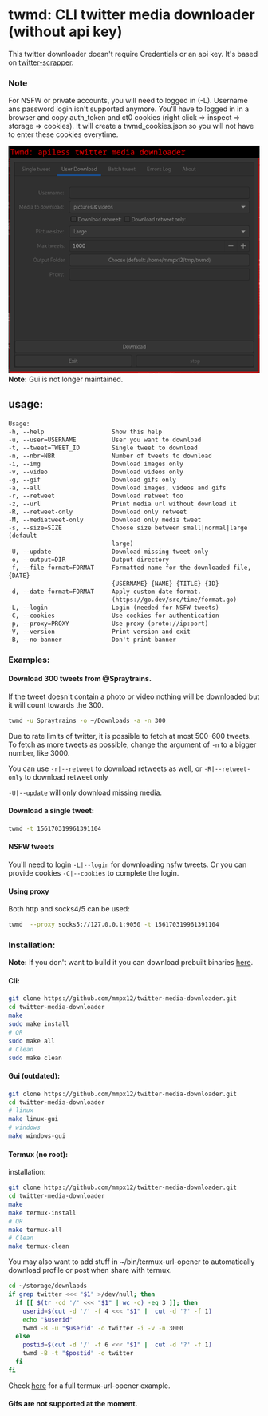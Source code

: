 # twmd: CLI twitter media downloader (without api key)

This twitter downloader doesn't require Credentials or an api key. It's based on [twitter-scrapper](https://github.com/imperatrona/twitter-scraper).

### Note
For NSFW or private accounts, you will need to logged in (-L). Username ans password login isn't supported anymore. You'll have to logged in in a browser and copy auth_token and ct0 cookies (right click => inspect => storage => cookies).
It will create a twmd_cookies.json so you will not have to enter these cookies everytime.


![gui](.github/screenshots/gui.png)
**Note:** Gui is not longer maintained.

## usage: 

```
Usage:
-h, --help                   Show this help
-u, --user=USERNAME          User you want to download
-t, --tweet=TWEET_ID         Single tweet to download
-n, --nbr=NBR                Number of tweets to download
-i, --img                    Download images only
-v, --video                  Download videos only
-g, --gif                    Download gifs only
-a, --all                    Download images, videos and gifs
-r, --retweet                Download retweet too
-z, --url                    Print media url without download it
-R, --retweet-only           Download only retweet
-M, --mediatweet-only        Download only media tweet
-s, --size=SIZE              Choose size between small|normal|large (default
                             large)
-U, --update                 Download missing tweet only
-o, --output=DIR             Output directory
-f, --file-format=FORMAT     Formatted name for the downloaded file, {DATE}
                             {USERNAME} {NAME} {TITLE} {ID}
-d, --date-format=FORMAT     Apply custom date format.
                             (https://go.dev/src/time/format.go)
-L, --login                  Login (needed for NSFW tweets)
-C, --cookies                Use cookies for authentication
-p, --proxy=PROXY            Use proxy (proto://ip:port)
-V, --version                Print version and exit
-B, --no-banner              Don't print banner
```

### Examples:

#### Download 300 tweets from @Spraytrains.

If the tweet doesn't contain a photo or video nothing will be downloaded but it will count towards the 300.

```sh
twmd -u Spraytrains -o ~/Downloads -a -n 300
```

Due to rate limits of twitter, it is possible to fetch at most 500–600 tweets.
To fetch as more tweets as possible, change the argument of `-n` to a bigger number, like 3000.

You can use `-r|--retweet` to download retweets as well, or `-R|--retweet-only` to download retweet only

`-U|--update` will only download missing media.

#### Download a single tweet:

```sh
twmd -t 156170319961391104
```

#### NSFW tweets

You'll need to login `-L|--login` for downloading nsfw tweets. Or you can provide cookies `-C|--cookies` to complete the login.


#### Using proxy

Both http and socks4/5 can be used:

```sh
twmd  --proxy socks5://127.0.0.1:9050 -t 156170319961391104
```

### Installation:


**Note:** If you don't want to build it you can download prebuilt binaries [here](https://github.com/mmpx12/twitter-media-downloader/releases/latest).


#### Cli:

```sh
git clone https://github.com/mmpx12/twitter-media-downloader.git
cd twitter-media-downloader
make
sudo make install
# OR
sudo make all
# Clean
sudo make clean
```

#### Gui (outdated):

```sh
git clone https://github.com/mmpx12/twitter-media-downloader.git
cd twitter-media-downloader
# linux
make linux-gui
# windows
make windows-gui
```


#### Termux (no root):

installation: 

```sh
git clone https://github.com/mmpx12/twitter-media-downloader.git
cd twitter-media-downloader
make
make termux-install
# OR
make termux-all
# Clean
make termux-clean
```

You may also want to add stuff in ~/bin/termux-url-opener to automatically download profile or post when share with termux.

```sh
cd ~/storage/downlaods
if grep twitter <<< "$1" >/dev/null; then
  if [[ $(tr -cd '/' <<< "$1" | wc -c) -eq 3 ]]; then
    userid=$(cut -d '/' -f 4 <<< "$1" |  cut -d '?' -f 1)
    echo "$userid"
    twmd -B -u "$userid" -o twitter -i -v -n 3000
  else 
    postid=$(cut -d '/' -f 6 <<< "$1" |  cut -d '?' -f 1)
    twmd -B -t "$postid" -o twitter
  fi
fi
```


Check [here](https://gist.github.com/mmpx12/f0741d40909ed3f182fd6f9b33b580d7) for a full termux-url-opener example.


#### Gifs are not supported at the moment.
